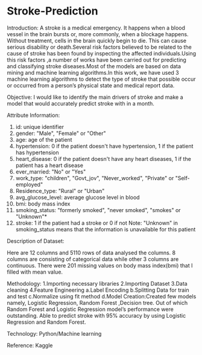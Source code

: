 # Stroke-Prediction
Introduction:
A stroke is a medical emergency. It happens when a blood vessel in the brain bursts or, more commonly, when a blockage happens. Without treatment, cells in the brain quickly begin to die. This can cause serious disability or death.Several risk factors believed to be related to the cause of stroke has been found by inspecting the affected individuals.Using this risk factors ,a number of works have been carried out for predicting and classifying stroke diseases.Most of the models are based on data mining and machine learning algorithms.In this work, we have used 3 machine learning algorithms to detect the type of stroke that possible occur or occurred from a person’s physical state and medical report data.

Objective:
I would like to identify the main drivers of stroke and make a model that 
would accurately predict stroke with in a month.

Attribute Information:
1) id: unique identifier
2) gender: "Male", "Female" or "Other"
3) age: age of the patient
4) hypertension: 0 if the patient doesn't have hypertension, 1 if the patient has hypertension
5) heart_disease: 0 if the patient doesn't have any heart diseases, 1 if the patient has a heart disease
6) ever_married: "No" or "Yes"
7) work_type: "children", "Govt_jov", "Never_worked", "Private" or "Self-employed"
8) Residence_type: "Rural" or "Urban"
9) avg_glucose_level: average glucose level in blood
10) bmi: body mass index
11) smoking_status: "formerly smoked", "never smoked", "smokes" or "Unknown"*
12) stroke: 1 if the patient had a stroke or 0 if not
Note: "Unknown" in smoking_status means that the information is unavailable for this patient

Description of Dataset:

Here are 12 columns  and 5110 rows of data analysed the columns.
8 columns  are consisting of categorical data  while other 3 columns are continuous.
There were 201 missing values on body mass index(bmi) that I filled with mean  value.

Methodology:
1.Importing necessary libraries
2.Importing Dataset
3.Data cleaning
4.Feature Engineering
  a.Label Encoding
  b.Splitting Data for train and test
  c.Normalize using fit method
  d.Model Creation:Created few models namely, Logistic Regression, Random Forest ,Decision tree. Out of which Random Forest and Logistic Regression  model’s performance were outstanding. Able to predict stroke with 95% accuracy by using Logistic Regression and Random Forest.

Technology:
Python/Machine learning

Reference:
Kaggle
  




